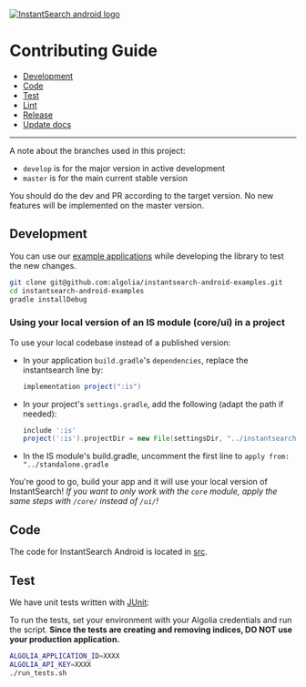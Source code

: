 [![InstantSearch android logo][logo]][website]

# Contributing Guide

- [Development](#development)
- [Code](#code)
- [Test](#test)
- [Lint](#lint)
- [Release](#release)
- [Update docs](#update-docs)

----
A note about the branches used in this project:
 - `develop` is for the major version in active development
 - `master` is for the main current stable version

You should do the dev and PR according to the target version. No new features
will be implemented on the master version.

## Development

You can use our [example applications](https://github.com/algolia/instantsearch-android-examples) while developing the library to test the new changes.

```sh
git clone git@github.com:algolia/instantsearch-android-examples.git
cd instantsearch-android-examples
gradle installDebug
```

### Using your local version of an IS module (core/ui) in a project

To use your local codebase instead of a published version:

- In your application `build.gradle`'s `dependencies`, replace the instantsearch line by:
  ```groovy
  implementation project(":is")
  ```
- In your project's `settings.gradle`, add the following (adapt the path if needed):
  ```groovy
  include ':is'
  project(':is').projectDir = new File(settingsDir, "../instantsearch-android/ui/")
  ```

- In the IS module's build.gradle, uncomment the first line to `apply from: "../standalone.gradle`

You're good to go, build your app and it will use your local version of InstantSearch!
_If you want to only work with the `core` module, apply the same steps with `/core/` instead of `/ui/`!_

## Code

The code for InstantSearch Android is located in [src](instantsearch/src).

## Test

We have unit tests written with [JUnit](https://developer.android.com/studio/test/index.html):

To run the tests, set your environment with your Algolia credentials and run the script. **Since the tests are creating and removing indices, DO NOT use your production application.**
```sh
ALGOLIA_APPLICATION_ID=XXXX
ALGOLIA_API_KEY=XXXX
./run_tests.sh
```


[logo]: ./docgen/assets/img/instant-search-android.png
[website]: https://community.algolia.com/instantsearch-android
